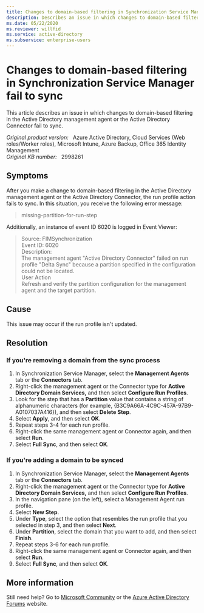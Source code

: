 ```yaml
---
title: Changes to domain-based filtering in Synchronization Service Manager fail to sync
description: Describes an issue in which changes to domain-based filtering in the Active Directory management agent or the Active Directory Connector fail to sync. Provides a resolution.
ms.date: 05/22/2020
ms.reviewer: willfid
ms.service: active-directory
ms.subservice: enterprise-users
---
```

# Changes to domain-based filtering in Synchronization Service Manager fail to sync

This article describes an issue in which changes to domain-based filtering in the Active Directory management agent or the Active Directory Connector fail to sync.

_Original product version:_ &nbsp; Azure Active Directory, Cloud Services (Web roles/Worker roles), Microsoft Intune, Azure Backup, Office 365 Identity Management  
_Original KB number:_ &nbsp; 2998261

## Symptoms

After you make a change to domain-based filtering in the Active Directory management agent or the Active Directory Connector, the run profile action fails to sync. In this situation, you receive the following error message:

> missing-partition-for-run-step

Additionally, an instance of event ID 6020 is logged in Event Viewer:

> Source: FIMSynchronization  
 Event ID: 6020  
 Description:  
 The management agent "Active Directory Connector" failed on run profile "Delta Sync" because a partition specified in the configuration could not be located.  
 User Action  
 Refresh and verify the partition configuration for the management agent and the target partition.

## Cause

This issue may occur if the run profile isn't updated.

## Resolution

### If you're removing a domain from the sync process

1. In Synchronization Service Manager, select the **Management Agents** tab or the **Connectors** tab.
2. Right-click the management agent or the Connector type for **Active Directory Domain Services,** and then select **Configure Run Profiles**.
3. Look for the step that has a **Partition** value that contains a string of alphanumeric characters (for example, {B3C9A66A-4C9C-457A-97B9-A0107037A416}), and then select **Delete Step**.
4. Select **Apply**, and then select **OK**.
5. Repeat steps 3-4 for each run profile.
6. Right-click the same management agent or Connector again, and then select **Run**.
7. Select **Full Sync**, and then select **OK**.

### If you're adding a domain to be synced

1. In Synchronization Service Manager, select the **Management Agents** tab or the **Connectors** tab.
2. Right-click the management agent or the Connector type for **Active Directory Domain Services,** and then select **Configure Run Profiles**.
3. In the navigation pane (on the left), select a Management Agent run profile.
4. Select **New Step**.
5. Under **Type**, select the option that resembles the run profile that you selected in step 3, and then select **Next**.
6. Under **Partition**, select the domain that you want to add, and then select **Finish**.
7. Repeat steps 3-6 for each run profile.
8. Right-click the same management agent or Connector again, and then select **Run**.
9. Select **Full Sync**, and then select **OK**.

## More information

Still need help? Go to [Microsoft Community](https://answers.microsoft.com/) or the [Azure Active Directory Forums](https://social.msdn.microsoft.com) website.
